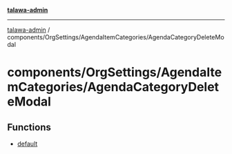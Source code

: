 [**talawa-admin**](../../../../README.md)

***

[talawa-admin](../../../../modules.md) / components/OrgSettings/AgendaItemCategories/AgendaCategoryDeleteModal

# components/OrgSettings/AgendaItemCategories/AgendaCategoryDeleteModal

## Functions

- [default](functions/default.md)
